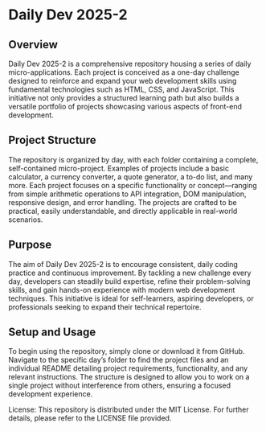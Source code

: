 # Daily Dev 2025-2

## Overview
Daily Dev 2025-2 is a comprehensive repository housing a series of daily micro-applications. Each project is conceived as a one-day challenge designed to reinforce and expand your web development skills using fundamental technologies such as HTML, CSS, and JavaScript. This initiative not only provides a structured learning path but also builds a versatile portfolio of projects showcasing various aspects of front-end development.

## Project Structure
The repository is organized by day, with each folder containing a complete, self-contained micro-project. Examples of projects include a basic calculator, a currency converter, a quote generator, a to-do list, and many more. Each project focuses on a specific functionality or concept—ranging from simple arithmetic operations to API integration, DOM manipulation, responsive design, and error handling. The projects are crafted to be practical, easily understandable, and directly applicable in real-world scenarios.

## Purpose
The aim of Daily Dev 2025-2 is to encourage consistent, daily coding practice and continuous improvement. By tackling a new challenge every day, developers can steadily build expertise, refine their problem-solving skills, and gain hands-on experience with modern web development techniques. This initiative is ideal for self-learners, aspiring developers, or professionals seeking to expand their technical repertoire.

## Setup and Usage
To begin using the repository, simply clone or download it from GitHub. Navigate to the specific day’s folder to find the project files and an individual README detailing project requirements, functionality, and any relevant instructions. The structure is designed to allow you to work on a single project without interference from others, ensuring a focused development experience.

License: This repository is distributed under the MIT License. For further details, please refer to the LICENSE file provided.
